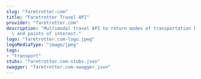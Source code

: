 ```yaml
---
slug: "faretrotter-com"
title: "Faretrotter Travel API"
provider: "faretrotter.com"
description: "Multimodal travel API to return modes of transportation between cities\
  \ and points of interest."
logo: "faretrotter.com-logo.jpeg"
logoMediaType: "image/jpeg"
tags:
- "transport"
stubs: "faretrotter.com-stubs.json"
swagger: "faretrotter.com-swagger.json"
---
```

